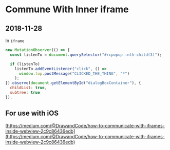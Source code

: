 # Commune With Inner iframe

## 2018-11-28

In `iframe`

```js
new MutationObserver(() => {
  const listenTo = document.querySelector("#rcpopup :nth-child(3)");

  if (listenTo)
    listenTo.addEventListener("click", () =>
      window.top.postMessage("CLICKED_THE_THING", "*")
    );
}).observe(document.getElementById("dialogBoxContainer"), {
  childList: true,
  subtree: true
});
```

## For use with iOS

[https://medium.com/@DrawandCode/how-to-communicate-with-iframes-inside-webview-2c9c86436edb](https://medium.com/@DrawandCode/how-to-communicate-with-iframes-inside-webview-2c9c86436edb)
